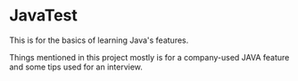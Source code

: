 # JavaTest
This is for the basics of learning Java's features.


Things mentioned in this project mostly is for a company-used JAVA feature and some tips used for an interview.

